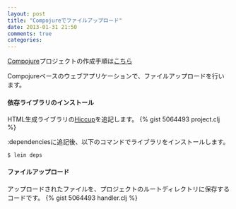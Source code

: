 ```yaml
---
layout: post
title: "Compojureでファイルアップロード"
date: 2013-01-31 21:50
comments: true
categories: 
---
```

[Compojure](https://github.com/weavejester/compojure)プロジェクトの作成手順は[こちら](/blog/2013/01/23/create-compojure-project/)

Compojureベースのウェブアプリケーションで、ファイルアップロードを行います。

#### 依存ライブラリのインストール
HTML生成ライブラリの[Hiccup](https://github.com/weavejester/hiccup)を追記します。
{% gist 5064493 project.clj %}

:dependenciesに追記後、以下のコマンドでライブラリをインストールします。
```
$ lein deps
```

#### ファイルアップロード
アップロードされたファイルを、プロジェクトのルートディレクトリに保存するコードです。
{% gist 5064493 handler.clj %}